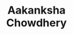 ---
layout: page
title: <b>Aakanksha</b> <br> Chowdhery
description: Google DeepMind
img: assets/img/aakanksha.jpg
redirect: http://www.achowdhery.com
importance: 2
category: speaker
---
